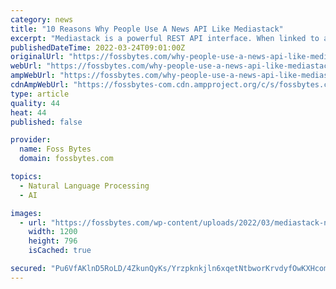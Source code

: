 ```yaml
---
category: news
title: "10 Reasons Why People Use A News API Like Mediastack"
excerpt: "Mediastack is a powerful REST API interface. When linked to a scripting language, you can find thousands of news articles on any topic."
publishedDateTime: 2022-03-24T09:01:00Z
originalUrl: "https://fossbytes.com/why-people-use-a-news-api-like-mediastack/"
webUrl: "https://fossbytes.com/why-people-use-a-news-api-like-mediastack/"
ampWebUrl: "https://fossbytes.com/why-people-use-a-news-api-like-mediastack/amp/"
cdnAmpWebUrl: "https://fossbytes-com.cdn.ampproject.org/c/s/fossbytes.com/why-people-use-a-news-api-like-mediastack/amp/"
type: article
quality: 44
heat: 44
published: false

provider:
  name: Foss Bytes
  domain: fossbytes.com

topics:
  - Natural Language Processing
  - AI

images:
  - url: "https://fossbytes.com/wp-content/uploads/2022/03/mediastack-news-api.jpg"
    width: 1200
    height: 796
    isCached: true

secured: "Pu6VfAKlnD5RoLD/4ZkunQyKs/Yrzpknkjln6xqetNtbworKrvdyfOwKXHcom5sJVVeJaQzBx/PVcNJMgmDnMaVu3dFMmB3bSknApboxMFLIIysqOh1bvSGqbISkTTUhfRde+EBGMghstj0zTXt+Kmy1CfAH531Zl73rKtnFmpkczUPioGnDbYbHiIEJbtvTHsik791jHnmmC7XkGWJBhqXSEKfWWrQg8XTbOGDojwekFnYJV2HdijWCD4/mPUPz7C6tI38SNsNqOQ4sASopjcny378lfkOlmuta9EvrpyGDQSSVIVv/DRxUJGbV9dVFg7M3UK15dJOuDLLabBg7An4F2kBbzeevSIfAUlA/uNs=;07wWt6ZjiY+OSkk5UbhOQQ=="
---
```


